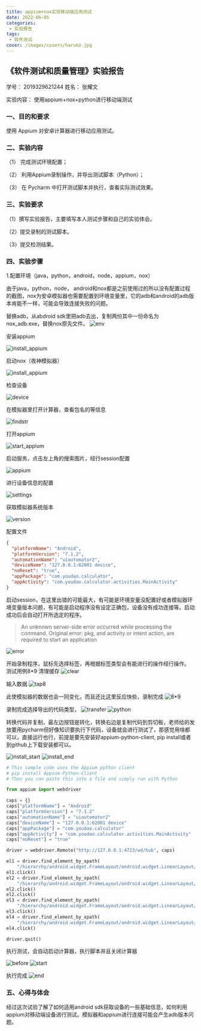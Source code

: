 ```yaml
---
title: appium+nox实现移动端应用测试
date: 2022-06-05
categories:
 - 实验报告 
tags:
 - 软件测试
cover: /images/covers/haruko.jpg
---
```

<!-- more -->
## 《软件测试和质量管理》实验报告

学号： 2019329621244 		姓名： 张耀文       

实验内容：       使用appium+nox+python进行移动端测试                         
### 一、目的和要求
使用 Appium 对安卓计算器进行移动应用测试。

### 二、实验内容
（1） 完成测试环境配置；

（2） 利用Appium录制操作，并导出测试脚本（Python）；

（3） 在 Pycharm 中打开测试脚本并执行，查看实际测试效果。
### 三、实验要求

（1）撰写实验报告，主要填写本人测试步骤和自己的实验体会。

（2）提交录制的测试脚本。

（3）提交检测结果。

### 四、实验步骤
1.配置环境（java，python，android，node，appium，nox）

由于java，python，node， android和nox都是之前使用过的所以没有配置过程的截图，nox为安卓模拟器也需要配置到环境变量里，它的adb和android的adb版本肯能不一样，可能会导致连接失败的问题。

替换adb，从abdroid sdk里把adb去出，复制两份其中一份命名为nox_adb.exe，替换nox原先文件。
![env](./images/0605/env.png)
 
安装appium
 
![install_appium](./images/0605/install.png)


启动nox（夜神模拟器）

![install_appium](./images/0605/nox.png)

检查设备

![device](./images/0605/device.png)
 
在模拟器里打开计算器，查看包名的等信息

![findstr](./images/0605/find.png)

打开appium

![start_appium](./images/0605/start_appium.png)

启动服务，点击左上角的搜索图片，经行session配置

![appium](./images/0605/appium.png)
 
进行设备信息的配置

![settings](./images/0605/settings.png)

获取模拟器系统版本

![version](./images/0605/version.png)
 
配置文件

```json
{
  "platformName": "Android",
  "platformVersion": "7.1.2",
  "automationName": "uiautomator2",
  "deviceName": "127.0.0.1:62001 device",
  "noReset": "true",
  "appPackage": "com.youdao.calculator",
  "appActivity": "com.youdao.calculator.activities.MainActivity"
}
```

启动session，在这里出错的可能最大，有可能是环境变量没配置好或者模拟器环境变量版本问题，有可能是启动程序没有设定正确包，设备没有成功连接等。启动成功后会自动打开所选定的程序。
> An unknown server-side error occurred while processing the command. Original error: pkg, and activity or intent action, are required to start an application


![error](./images/0605/cant_connect.png)
 
开始录制程序，鼠标先选择标签，再根据标签类型会有能进行的操作经行操作。
测试用例8*9
清理缓存
![clear](./images/0605/clear.png)

输入数据
![tap8](./images/0605/tap8.png)
 
此使模拟器的数据也会一同变化，而且还比这里反应快些，录制完成
![8*9](./images/0605/89.png)
 
 
录制完成选择导出的代码类型，
![transfer](images/0605/transfer.png)
![python](images/0605/export_python.png)
 
转换代码并复制，最左边按钮是转化，转换右边是复制代码到剪切板，老师给的发放要用pycharm但好像知识要执行下代码，设备就会进行测试了，那感觉用啥都可以，直接运行也行，前提是要先安装好appium-python-client, pip install或者到github上下载安装都可以。

![install_start](images/0605/py_start.png)
![install_end](images/0605/py_end.png)

```python
# This sample code uses the Appium python client
# pip install Appium-Python-Client
# Then you can paste this into a file and simply run with Python

from appium import webdriver

caps = {}
caps["platformName"] = "Android"
caps["platformVersion"] = "7.1.2"
caps["automationName"] = "uiautomator2"
caps["deviceName"] = "127.0.0.1:62001 device"
caps["appPackage"] = "com.youdao.calculator"
caps["appActivity"] = "com.youdao.calculator.activities.MainActivity"
caps["noReset"] = "true"

driver = webdriver.Remote("http://127.0.0.1:4723/wd/hub", caps)

el1 = driver.find_element_by_xpath(
    "/hierarchy/android.widget.FrameLayout/android.widget.LinearLayout/android.widget.FrameLayout/android.widget.LinearLayout/android.widget.FrameLayout/android.widget.FrameLayout/android.support.v4.widget.DrawerLayout/android.widget.LinearLayout/android.widget.FrameLayout/android.widget.RelativeLayout/android.widget.LinearLayout[2]/android.widget.LinearLayout/android.widget.LinearLayout[3]/android.view.ViewGroup/android.widget.GridView/android.widget.FrameLayout[8]/android.widget.FrameLayout")
el1.click()
el2 = driver.find_element_by_xpath(
    "/hierarchy/android.widget.FrameLayout/android.widget.LinearLayout/android.widget.FrameLayout/android.widget.LinearLayout/android.widget.FrameLayout/android.widget.FrameLayout/android.support.v4.widget.DrawerLayout/android.widget.LinearLayout/android.widget.FrameLayout/android.widget.RelativeLayout/android.widget.LinearLayout[2]/android.widget.LinearLayout/android.widget.LinearLayout[3]/android.view.ViewGroup/android.widget.GridView/android.widget.FrameLayout[10]/android.widget.FrameLayout")
el2.click()
el2.click()
el3 = driver.find_element_by_xpath(
    "/hierarchy/android.widget.FrameLayout/android.widget.LinearLayout/android.widget.FrameLayout/android.widget.LinearLayout/android.widget.FrameLayout/android.widget.FrameLayout/android.support.v4.widget.DrawerLayout/android.widget.LinearLayout/android.widget.FrameLayout/android.widget.RelativeLayout/android.widget.LinearLayout[2]/android.widget.LinearLayout/android.widget.LinearLayout[1]/android.widget.ImageButton[5]")
el3.click()
el4 = driver.find_element_by_xpath(
    "/hierarchy/android.widget.FrameLayout/android.widget.LinearLayout/android.widget.FrameLayout/android.widget.LinearLayout/android.widget.FrameLayout/android.widget.FrameLayout/android.support.v4.widget.DrawerLayout/android.widget.LinearLayout/android.widget.FrameLayout/android.widget.RelativeLayout/android.widget.LinearLayout[2]/android.widget.LinearLayout/android.widget.LinearLayout[3]/android.view.ViewGroup/android.widget.GridView/android.widget.FrameLayout[9]/android.widget.FrameLayout")
el4.click()

driver.quit()
```

执行测试，会自动启动计算器，执行脚本并且关闭计算器
 
![before](./images/0605/before.png)
![start](./images/0605/start.png)

执行完成
![end](./images/0605/end.png)
 


### 五、心得与体会

经过这次试验了解了如何适用android sdk获取设备的一些基础信息，如何利用appium对移动端设备进行测试。模拟器和appium进行连接可能会产生adb版本问题。



